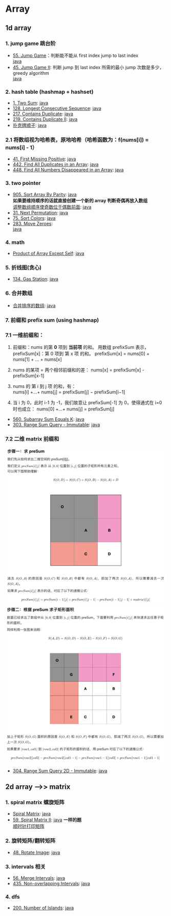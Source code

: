 # Array

## 1d array

### 1. jump game 跳台阶

- [55. Jump Game](https://leetcode.com/problems/jump-game/)：判断能不能从 first index jump to last index  
  [java](/solution_java/0055_Jump_Game.java)
- [45. Jump Game II](https://leetcode.com/problems/jump-game-ii/): 判断 jump 到 last index 所需的最小 jump 次数是多少，greedy algorithm  
  [java](/solution_java/0045_Jump_Game_II.java)

### 2. hash table (hashmap + hashset)

- [1. Two Sum](https://leetcode.com/problems/two-sum/):
  [java](/solution_java/001_Two_Sum.java)
- [128. Longest Consecutive Sequence](https://leetcode.com/problems/longest-consecutive-sequence/):
  [java](/solution_java/0128_Longest_Consecutive_Sequence.java)
- [217. Contains Duplicate](https://leetcode.com/problems/contains-duplicate/):
  [java](/solution_java/0217_Contains_Duplicate.java)
- [219. Contains Duplicate II](https://leetcode.com/problems/contains-duplicate-ii/):
  [java](/solution_java/0219_Contains_Duplicate_II.java)
- [扑克牌顺子](https://www.nowcoder.com/practice/762836f4d43d43ca9deb273b3de8e1f4?tpId=13&&tqId=11198&rp=1&ru=/ta/coding-interviews&qru=/ta/coding-interviews/question-ranking):
  [java](/牛客网/JZ45_扑克牌顺子.java)

### 2.1 将数组视为哈希表，原地哈希（哈希函数为：f(nums[i]) = nums[i] - 1）

- [41. First Missing Positive](https://leetcode.com/problems/first-missing-positive/):
  [java](/solution_java/0041_First_Missing_Positive.java)
- [442. Find All Duplicates in an Array](https://leetcode.com/problems/find-all-duplicates-in-an-array/):
  [java](/solution_java/0442_Find_All_Duplicates_in_an_Array.java)
- [448. Find All Numbers Disappeared in an Array](https://leetcode.com/problems/find-all-numbers-disappeared-in-an-array/):
  [java](/solution_java/0448_Find_All_Numbers_Disappeared_in_an_Array.java)

### 3. two pointer

- [905. Sort Array By Parity](https://leetcode.com/problems/sort-array-by-parity/):
  [java](/solution_java/0905_Sort_Array_By_Parity.java)  
  **如果要维持顺序的话就直接创建一个新的 array 判断奇偶再放入数组**  
  [调整数组顺序使奇数位于偶数前面](https://www.nowcoder.com/practice/ef1f53ef31ca408cada5093c8780f44b?tpId=13&&tqId=11166&rp=1&ru=/ta/coding-interviews&qru=/ta/coding-interviews/question-ranking):
  [java](/牛客网/JZ13_调整数组顺序使奇数位于偶数前面.java)
- [31. Next Permutation](https://leetcode.com/problems/next-permutation/):
  [java](/solution_java/0031_Next_Permutation.java)
- [75. Sort Colors](https://leetcode.com/problems/sort-colors/):
  [java](/solution_java/0075_Sort_Colors.java)
- [283. Move Zeroes](https://leetcode.com/problems/move-zeroes/):  
  [java](/solution_java/0283_Move_Zeroes.java)

### 4. math

- [Product of Array Except Self](https://leetcode.com/problems/product-of-array-except-self/):
  [java](/solution_java/0238_Product_of_Array_Except_Self.java)

### 5. 折线图(贪心)

- [134. Gas Station](https://leetcode.com/problems/gas-station/):
  [java](/solution_java/0134_Gas_Station.java)

### 6. 合并数组

- [合并排序的数组](https://leetcode-cn.com/problems/sorted-merge-lcci/):
  [java](/力扣/面试题10.01_合并排序的数组.java)

### 7. 前缀和 prefix sum (using hashmap)

### 7.1 一维前缀和：

1. 前缀和：nums 的第 **0** 项到 **当前项** 的和。
   用数组 prefixSum 表示，prefixSum[x]：第 0 项到 第 x 项 的和。
   prefixSum[x] = nums[0] + nums[1] + ... + nums[x]

2. nums 的某项 = 两个相邻前缀和的差：
   nums[x] = prefixSum[x] - prefixSum[x-1]

3. nums 的 第 i 到 j 项 的和，有：  
   nums[i] +...+ nums[j] = prefixSum[j] − prefixSum[i−1]

4. 当 i 为 0，此时 i-1 为 -1，我们故意让 prefixSum[-1] 为 0，使得通式在 i=0 时也成立：
   nums[0] +...+ nums[j] = prefixSum[j]

- [560. Subarray Sum Equals K](https://leetcode.com/problems/subarray-sum-equals-k/):
  [java](/solution_java/0560_Subarray_Sum_Equals_K.java)
- [303. Range Sum Query - Immutable](https://leetcode.com/problems/range-sum-query-immutable/):
  [java](/solution_java/0303_Range_Sum_Query-Immutable.java)

### 7.2 二维 matrix 前缀和

![alt text](./images/304-1.jpg)
![alt text](./images/304-2.jpg)

- [304. Range Sum Query 2D - Immutable](https://leetcode.com/problems/range-sum-query-2d-immutable/):
  [java](/solution_java/0304_Range_Sum_Query_2D-Immutable.java)

## 2d array -->> matrix

### 1. spiral matrix 螺旋矩阵

- [Spiral Matrix](https://leetcode.com/problems/spiral-matrix/):
  [java](/solution_java/0054_Spiral_Matrix.java)
- [59. Spiral Matrix II](https://leetcode.com/problems/spiral-matrix-ii/):
  [java](/solution_java/0059_Spiral_Matrix_II.java)
  **一样的题**  
  [顺时针打印矩阵](https://www.nowcoder.com/practice/9b4c81a02cd34f76be2659fa0d54342a?tpId=13&&tqId=11172&rp=1&ru=/ta/coding-interviews&qru=/ta/coding-interviews/question-ranking)

### 2. 旋转矩阵/翻转矩阵

- [48. Rotate Image](https://leetcode.com/problems/rotate-image/):
  [java](/solution_java/0048_Rotate_Image.java)

### 3. intervals 相关

- [56. Merge Intervals](https://leetcode.com/problems/merge-intervals/):
  [java](/solution_java/0056_Merge_Intervals.java)
- [435. Non-overlapping Intervals](https://leetcode.com/problems/non-overlapping-intervals/):
  [java](/solution_java/0435_Non-overlapping_Intervals.java)

### 4. dfs

- [200. Number of Islands](https://leetcode.com/problems/number-of-islands/): [java](/solution_java/0200_Number_of_Islands.java)
